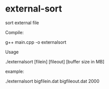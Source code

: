 external-sort
=============

sort external file


Compile:

g++ main.cpp -o externalsort


Usage

./externalsort [filein] [fileout] [buffer size in MB]

example:

./externalsort bigfilein.dat bigfileout.dat 2000

